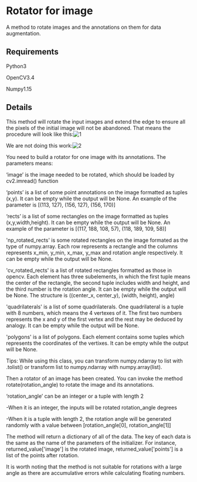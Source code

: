 # Rotator for image
A method to rotate images and the annotations on them for data augmentation.

Requirements
-------
Python3

OpenCV3.4

Numpy1.15

Details
-------
This method will rotate the input images and extend the edge to ensure all the pixels of the initial image will not be abandoned.
That means the procedure will look like this:![1](https://github.com/Alpaca07/imgae_rotation/blob/master/examples/sketch1.png)

We are not doing this work:![2](https://github.com/Alpaca07/imgae_rotation/blob/master/examples/sketch2.png)

You need to build a rotator for one image with its annotations. The parameters means:

‘image’ is the image needed to be rotated, which should be loaded by cv2.imread() function

‘points’ is a list of some point annotations on the image formatted as tuples (x,y). It can be empty while the output will be None. An example of the parameter is [(113, 127), (156, 127), (156, 170)]

‘rects’ is a list of some rectangles on the image formatted as tuples (x,y,width,height). It can be empty while the output will be None. An example of the parameter is [(117, 188, 108, 57), (118, 189, 109, 58)]

'np_rotated_rects' is some rotated rectangles on the image formated as the type of numpy.array. Each row represents a rectangle and the columns represents x_min, y_min, x_max, y_max and rotation angle respectively. It can be empty while the output will be None.

'cv_rotated_rects' is a list of rotated rectangles formatted as those in opencv. Each element has three subelements, in which the first tuple means the center of the rectangle, the second tuple includes width and height, and the third number is the rotation angle. It can be empty while the output will be None. The structure is ((center_x, center_y), (width, height), angle)

'quadrilaterals' is a list of some quadrilaterals. One quadrilateral is a tuple with 8 numbers, which means the 4 vertexes of it. The first two numbers represents the x and y of the first vertex and the rest may be deduced by analogy. It can be empty while the output will be None.

'polygons' is a list of polygons. Each element contains some tuples which represents the coordinates of the vertixes. It can be empty while the output will be None.

Tips: While using this class, you can transform numpy.ndarray to list with .tolist() or transform list to numpy.ndarray with numpy.array(list).

Then a rotator of an image has been created. You can invoke the method rotate(rotation_angle) to rotate the image and its annotations.

‘rotation_angle’ can be an integer or a tuple with length 2

-When it is an integer, the inputs will be rotated rotation_angle degrees

-When it is a tuple with length 2, the rotation angle will be generated randomly with a value between [rotation_angle[0], rotation_angle[1]]

The method will return a dictionary of all of the data. The key of each data is the same as the name of the parameters of the initializer. For instance, returned_value['image'] is the rotated image, returned_value['points'] is a list of the points after rotation.


It is worth noting that the method is not suitable for rotations with a large angle as there are accumulative errors while calculating floating numbers.
